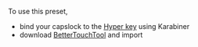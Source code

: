 To use this preset,
* bind your capslock to the [Hyper key](https://medium.com/macoclock/solve-shortcut-hell-in-macos-building-a-hyper-key-1cb8838bf521) using Karabiner
* download [BetterTouchTool](https://folivora.ai/) and import

